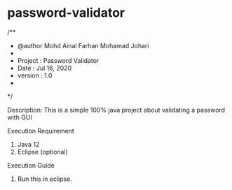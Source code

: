 # password-validator

/**
 * @author Mohd Ainal Farhan Mohamad Johari
 * 
 * Project : Password Validator
 * Date    : Jul 16, 2020
 * version : 1.0
 *
 */

Description: This is a simple 100% java project about validating a password with GUI

Execution Requirement
1. Java 12
2. Eclipse (optional)

Execution Guide
1. Run this in eclipse.

